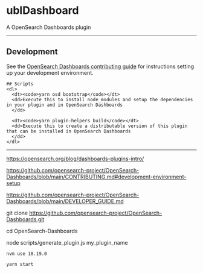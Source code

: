 # ublDashboard

A OpenSearch Dashboards plugin

---

## Development

See the [OpenSearch Dashboards contributing
guide](https://github.com/opensearch-project/OpenSearch-Dashboards/blob/main/CONTRIBUTING.md) for instructions
setting up your development environment.

    ## Scripts
    <dl>
      <dt><code>yarn osd bootstrap</code></dt>
      <dd>Execute this to install node_modules and setup the dependencies in your plugin and in OpenSearch Dashboards
      </dd>

      <dt><code>yarn plugin-helpers build</code></dt>
      <dd>Execute this to create a distributable version of this plugin that can be installed in OpenSearch Dashboards
      </dd>
    </dl>



---

https://opensearch.org/blog/dashboards-plugins-intro/

https://github.com/opensearch-project/OpenSearch-Dashboards/blob/main/CONTRIBUTING.md#development-environment-setup

https://github.com/opensearch-project/OpenSearch-Dashboards/blob/main/DEVELOPER_GUIDE.md

git clone https://github.com/opensearch-project/OpenSearch-Dashboards.git

cd OpenSearch-Dashboards

node scripts/generate_plugin.js my_plugin_name


```
nvm use 18.19.0

yarn start
```